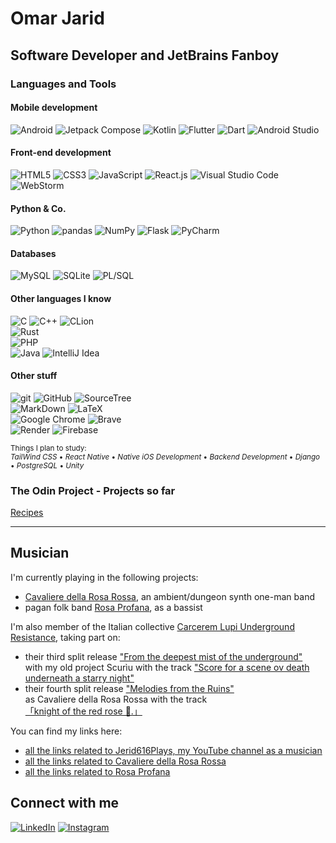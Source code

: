 # Omar Jarid

## Software Developer and JetBrains Fanboy

### Languages and Tools

#### Mobile development
![Android](https://img.shields.io/badge/Android-3DDC84?style=for-the-badge&logo=android&logoColor=white) ![Jetpack Compose](https://img.shields.io/badge/Jetpack%20Compose-4285F4?style=for-the-badge&logo=Jetpack%20Compose&logoColor=white) ![Kotlin](https://img.shields.io/badge/Kotlin-B125EA?style=for-the-badge&logo=kotlin&logoColor=white) ![Flutter](https://img.shields.io/badge/Flutter-02569B?style=for-the-badge&logo=flutter&logoColor=white) ![Dart](https://img.shields.io/badge/Dart-0175C2?style=for-the-badge&logo=dart&logoColor=white) ![Android Studio](https://img.shields.io/badge/Android_Studio-3DDC84?style=for-the-badge&logo=android-studio&logoColor=white) <br>

#### Front-end development
![HTML5](https://img.shields.io/badge/HTML5-E34F26?style=for-the-badge&logo=html5&logoColor=white) ![CSS3](https://img.shields.io/badge/CSS3-1572B6?style=for-the-badge&logo=css3&logoColor=white) ![JavaScript](https://img.shields.io/badge/JavaScript-323330?style=for-the-badge&logo=javascript&logoColor=F7DF1E) ![React.js](https://img.shields.io/badge/React-20232A?style=for-the-badge&logo=react&logoColor=61DAFB) ![Visual Studio Code](https://img.shields.io/badge/Visual_Studio_Code-0078D4?style=for-the-badge&logo=visual%20studio%20code&logoColor=white) ![WebStorm](https://img.shields.io/badge/WebStorm-000000?style=for-the-badge&logo=WebStorm&logoColor=white)<br>

#### Python & Co.
![Python](https://img.shields.io/badge/Python-FFD43B?style=for-the-badge&logo=python&logoColor=blue) ![pandas](https://img.shields.io/badge/Pandas-2C2D72?style=for-the-badge&logo=pandas&logoColor=white) ![NumPy](https://img.shields.io/badge/Numpy-777BB4?style=for-the-badge&logo=numpy&logoColor=white) ![Flask](https://img.shields.io/badge/Flask-000000?style=for-the-badge&logo=flask&logoColor=white) ![PyCharm](https://img.shields.io/badge/PyCharm-000000.svg?&style=for-the-badge&logo=PyCharm&logoColor=white)<br>

#### Databases
![MySQL](https://img.shields.io/badge/MySQL-005C84?style=for-the-badge&logo=mysql&logoColor=white) ![SQLite](https://img.shields.io/badge/Sqlite-003B57?style=for-the-badge&logo=sqlite&logoColor=white) ![PL/SQL](https://img.shields.io/badge/PLSQL-F80000?style=for-the-badge&logo=oracle&logoColor=black) <br>


#### Other languages I know
![C](https://img.shields.io/badge/C-00599C?style=for-the-badge&logo=c&logoColor=white) ![C++](https://img.shields.io/badge/C%2B%2B-00599C?style=for-the-badge&logo=c%2B%2B&logoColor=white) ![CLion](https://img.shields.io/badge/CLion-000000?style=for-the-badge&logo=clion&logoColor=white) <br>
![Rust](https://img.shields.io/badge/Rust-black?style=for-the-badge&logo=rust&logoColor=#E57324) <br>
![PHP](https://img.shields.io/badge/PHP-777BB4?style=for-the-badge&logo=php&logoColor=white)<br>
![Java](https://img.shields.io/badge/Java-FA7343?style=for-the-badge&logoColor=white) ![IntelliJ Idea](https://img.shields.io/badge/IntelliJ_IDEA-000000.svg?style=for-the-badge&logo=intellij-idea&logoColor=white) <br>

#### Other stuff
![git](https://img.shields.io/badge/GIT-E44C30?style=for-the-badge&logo=git&logoColor=white) ![GitHub](https://img.shields.io/badge/GitHub-100000?style=for-the-badge&logo=github&logoColor=white) ![SourceTree](https://img.shields.io/badge/Sourcetree-0052CC?style=for-the-badge&logo=Sourcetree&logoColor=white) <br>
![MarkDown](https://img.shields.io/badge/Markdown-000000?style=for-the-badge&logo=markdown&logoColor=white) ![LaTeX](https://img.shields.io/badge/LaTeX-47A141?style=for-the-badge&logo=LaTeX&logoColor=white) <br>
![Google Chrome](https://img.shields.io/badge/Google_chrome-4285F4?style=for-the-badge&logo=Google-chrome&logoColor=white) ![Brave](https://img.shields.io/badge/Brave-FF1B2D?style=for-the-badge&logo=Brave&logoColor=white)<br>
![Render](https://img.shields.io/badge/Render-46E3B7?style=for-the-badge&logo=render&logoColor=white) ![Firebase](https://img.shields.io/badge/firebase-ffca28?style=for-the-badge&logo=firebase&logoColor=black)


<sup>Things I plan to study:<br> *TailWind CSS* • *React Native* • *Native iOS Development* • *Backend Development* • *Django* • *PostgreSQL* • *Unity*  </sup>


<!-- <p align="left">
  <img src="https://cdn.jsdelivr.net/gh/devicons/devicon@latest/icons/oracle/oracle-original.svg" alt="Oracle" width="40" height="40" /> (PL/SQL and Forms 6i)
</p>
<br><br> -->

<!-- <img src="https://cdn.jsdelivr.net/gh/devicons/devicon@latest/icons/java/java-original.svg" alt="Java" width="40" height="40" />
    <img src="https://img.shields.io/badge/IntelliJ_IDEA-000000.svg?style=for-the-badge&logo=intellij-idea&logoColor=white" alt="IntelliJ Idea" />

<!--<h4>Currently learning:</h4>
<p align="left">  
    <img src="https://cdn.jsdelivr.net/gh/devicons/devicon@latest/icons/apple/apple-original.svg" alt="iOS" width="40" height="40" />
    <img src="https://cdn.jsdelivr.net/gh/devicons/devicon@latest/icons/swift/swift-original.svg" alt="Swift" width="40" height="40" />
    <img src="https://cdn.jsdelivr.net/gh/devicons/devicon@latest/icons/xcode/xcode-original.svg" alt="Xcode" width="40" height="40" />            
  </a>
</p>
<p align="left">
    <img src="https://cdn.jsdelivr.net/gh/devicons/devicon@latest/icons/rust/rust-original.svg" alt="Rust" width="40" height="40" />
</p>
<p align="left">
    <img src="https://cdn.jsdelivr.net/gh/devicons/devicon@latest/icons/spring/spring-original.svg" alt="Spring" width="40" height="40" />
</p>  -->

### The Odin Project - Projects so far
[Recipes](https://omar-jarid.github.io/odin-recipes/)

<!--
### Websites I worked on:

[Graphic System](http://www.graphicsystem.it/home.html)
// APPUNTO - DIRE A LEO DI AGGIORNARE DOMINIO AD HTTPS!!!

[Psycho - Muse Tribute Band](https://www.musetributeband.it/)

-->

---

<!-- 
## UX / UI Design

<sup>Things I plan to study » *Figma* • *Material Design* • *Human Interface Guidelines* • *Liquid Glass*</sup>

--- 
-->
## Musician
I'm currently playing in the following projects:<br>
<ul>
    <li> <a href="https://cavalieredellarosarossa.bandcamp.com">Cavaliere della Rosa Rossa</a>, an ambient/dungeon synth one-man band</li>
    <li> pagan folk band <a href="https://www.youtube.com/@RosaProfana-PaganFolk-Band">Rosa Profana</a>, as a bassist</li>
</ul>

 
I'm also member of the Italian collective <a href="https://instagram.com/carceremlupiur" target="blank">Carcerem Lupi Underground Resistance</a>, taking part on:<br>
<ul>
    <li>their third split release <a href="https://carceremlupiur.bandcamp.com/album/from-the-deepest-mist-of-the-underground">"From the deepest mist of the underground"</a><br> with my old project Scurìu with the track <a href="https://carceremlupiur.bandcamp.com/track/score-for-a-scene-ov-death-underneath-a-starry-night">"Score for a scene ov death underneath a starry night"</a></li>
    <li>their fourth split release <a href="https://carceremlupiur.bandcamp.com/album/melodies-from-the-ruins">"Melodies from the Ruins"</a><br> as Cavaliere della Rosa Rossa with the track <a href="https://carceremlupiur.bandcamp.com/track/knight-of-the-red-rose">「knight of the red rose 🌹.」</a></li>
</ul>

You can find my links here:<br>
<ul>
    <li><a href="https://linktr.ee/jerid616plays">all the links related to Jerid616Plays, my YouTube channel as a musician</a></li>
    <li><a href="https://linktr.ee/cavalieredellarosarossa">all the links related to Cavaliere della Rosa Rossa</a></li>
    <li><a href="https://linktr.ee/rosaprofana">all the links related to Rosa Profana</a></li>
</ul>

## Connect with me
<a href="https://www.linkedin.com/in/omar-jarid/" target="_blank"><img src="https://img.shields.io/badge/LinkedIn-0077B5?style=for-the-badge&logo=linkedin&logoColor=white" alt="LinkedIn"></a>
<a href="https://www.instagram.com/jerid616/" target="_blank"><img src="https://img.shields.io/badge/Instagram-E4405F?style=for-the-badge&logo=instagram&logoColor=white" alt="Instagram"></a>
